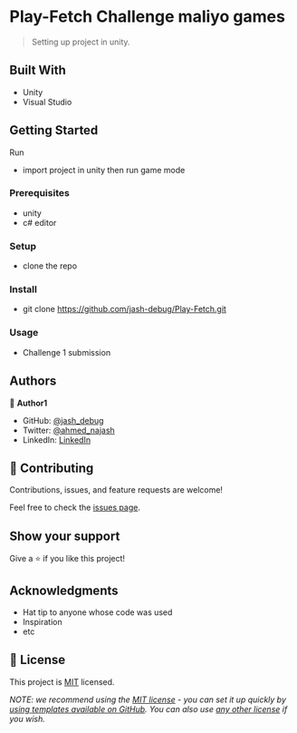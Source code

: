 # Play-Fetch Challenge maliyo games


> Setting up project in unity.


## Built With

- Unity
- Visual Studio


## Getting Started

Run 
- import project in unity then run game mode

### Prerequisites
- unity
- c# editor

### Setup
- clone the repo 

### Install
- git clone https://github.com/jash-debug/Play-Fetch.git

### Usage
- Challenge 1 submission


## Authors

👤 **Author1**

- GitHub: [@jash_debug](https://github.com/jash-debug)
- Twitter: [@ahmed_najash](https://twitter.com/ahmed_najash)
- LinkedIn: [LinkedIn](https://www.linkedin.com/in/ahmed-najash-286a671ab/)



## 🤝 Contributing

Contributions, issues, and feature requests are welcome!

Feel free to check the [issues page](../../issues/).

## Show your support

Give a ⭐️ if you like this project!

## Acknowledgments

- Hat tip to anyone whose code was used
- Inspiration
- etc

## 📝 License

This project is [MIT](./LICENSE) licensed.

_NOTE: we recommend using the [MIT license](https://choosealicense.com/licenses/mit/) - you can set it up quickly by [using templates available on GitHub](https://docs.github.com/en/communities/setting-up-your-project-for-healthy-contributions/adding-a-license-to-a-repository). You can also use [any other license](https://choosealicense.com/licenses/) if you wish._
